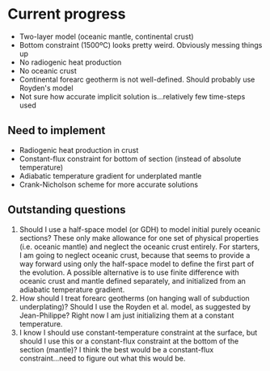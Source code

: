 # Current progress

- Two-layer model (oceanic mantle, continental crust)
- Bottom constraint (1500ºC) looks pretty weird. Obviously messing things up
- No radiogenic heat production
- No oceanic crust
- Continental forearc geotherm is not well-defined. Should probably use Royden's model
- Not sure how accurate implicit solution is...relatively few time-steps used


## Need to implement

- Radiogenic heat production in crust
- Constant-flux constraint for bottom of section (instead of absolute temperature)
- Adiabatic temperature gradient for underplated mantle
- Crank-Nicholson scheme for more accurate solutions

## Outstanding questions

1. Should I use a half-space model (or GDH) to model initial purely oceanic sections? These only make allowance for one set of physical properties (i.e. oceanic mantle) and neglect the oceanic crust entirely. For starters, I am going to neglect oceanic crust, because that seems to provide a way forward using only the half-space model to define the first part of the evolution. A possible alternative is to use finite difference with oceanic crust and mantle defined separately, and initialized from an adiabatic temperature gradient.
2. How should I treat forearc geotherms (on hanging wall of subduction underplating)? Should I use the Royden et al. model, as suggested by Jean-Philippe? Right now I am just initializing them at a constant temperature.
3. I know I should use constant-temperature constraint at the surface, but should I use this or a constant-flux constraint at the bottom of the section (mantle)? I think the best would be a constant-flux constraint...need to figure out what this would be.
